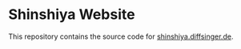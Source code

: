 # Shinshiya Website

This repository contains the source code for [shinshiya.diffsinger.de](https://shinshiya.diffsinger.de&utm_source=github).
